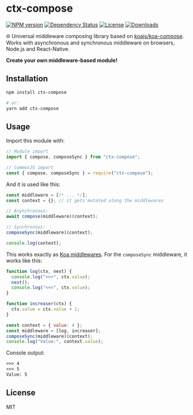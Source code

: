 
# ctx-compose

[![NPM version][npm-image]][npm-url]
[![Dependency Status][david-image]][david-url]
[![License][license-image]][license-url]
[![Downloads][downloads-image]][downloads-url]

:globe_with_meridians: Universal middleware composing library based on [koajs/koa-compose](https://github.com/koajs/compose). Works with asynchronous and synchronous middleware on browsers, Node.js and React-Native.

**Create your own middleware-based module!**

## Installation

```sh
npm install ctx-compose

# or:
yarn add ctx-compose
```

## Usage

Import this module with:

```js
// Module import
import { compose, composeSync } from "ctx-compose";

// CommonJS import
const { compose, composeSync } = require("ctx-compose");
```

And it is used like this:

```js
const middleware = [/* ... */];
const context = {}; // it gets mutated along the middlewares

// Asynchronous:
await compose(middleware)(context);

// Synchronous:
composeSync(middleware)(context);

console.log(context);
```

This works exactly as [Koa middlewares](https://github.com/koajs/koa/blob/master/docs/guide.md). For the `composeSync` middleware, it works like this:

```js
function log(ctx, next) {
  console.log(">>>", ctx.value);
  next();
  console.log("<<<", ctx.value);
}

function increaser(ctx) {
  ctx.value = ctx.value + 1;
}

const context = { value: 4 };
const middleware = [log, increaser];
composeSync(middleware)(context);
console.log("Value:", context.value);
```

Console output:

```txt
>>> 4
<<< 5
Value: 5
```

## License

  MIT

[npm-image]: https://img.shields.io/npm/v/ctx-compose.svg?style=flat-square
[npm-url]: https://npmjs.org/package/ctx-compose
[david-image]: http://img.shields.io/david/mrpatiwi/compose.svg?style=flat-square
[david-url]: https://david-dm.org/mrpatiwi/compose
[license-image]: http://img.shields.io/npm/l/ctx-compose.svg?style=flat-square
[license-url]: LICENSE
[downloads-image]: http://img.shields.io/npm/dm/ctx-compose.svg?style=flat-square
[downloads-url]: https://npmjs.org/package/ctx-compose
